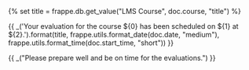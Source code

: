 {% set title = frappe.db.get_value("LMS Course", doc.course, "title") %}
<p> {{ _('Your evaluation for the course ${0} has been scheduled on ${1} at ${2}.').format(title, frappe.utils.format_date(doc.date, "medium"), frappe.utils.format_time(doc.start_time, "short")) }}</p>
<p> {{ _("Please prepare well and be on time for the evaluations.") }} </p>
